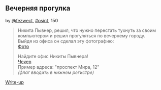 ## Вечерняя прогулка
by [@fezwect](https://github.com/fezwect), [#osint](/README.md#osint), 150

> Никита Пывнер, решил, что нужно перестать тухнуть за своим компьютером и решил прогуляться по вечернему городу.  
> Выйдя из офиса он сделал эту фотографию:  
> [Фото](https://sun9-51.userapi.com/impg/WeqCT4vYKXblxAVPrpvXCqU80oSLgYAHZRoxlg/H-qLszyOsKg.jpg?size=1280x960&quality=95&sign=1f45734bc440fba2fe6999f486c6f55e&type=album)  
>  
> Найдите офис Никиты Пывнера!  
> [Чекер](http://185.246.155.136:5002/)  
> Пример адреса: "проспект Мира, 12"  
> *(флаг вводить в нижнем регистре)*  

[Write-up](Вечерняя%20прогулка.pdf)